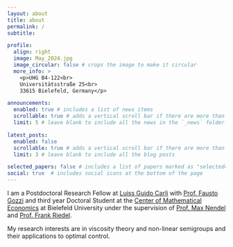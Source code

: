 ```yaml
---
layout: about
title: about
permalink: /
subtitle: 

profile:
  align: right
  image: May_2024.jpg
  image_circular: false # crops the image to make it circular
  more_info: >
    <p>UHG B4-122<br>
    Universitätsstraße 25<br>
    33615 Bielefeld, Germany</p>

announcements:
  enabled: true # includes a list of news items
  scrollable: true # adds a vertical scroll bar if there are more than 3 news items
  limit: 5 # leave blank to include all the news in the `_news` folder

latest_posts:
  enabled: false
  scrollable: true # adds a vertical scroll bar if there are more than 3 new posts items
  limit: 3 # leave blank to include all the blog posts

selected_papers: false # includes a list of papers marked as "selected={true}"
social: true  # includes social icons at the bottom of the page
---
```


I am a Postdoctoral Research Fellow at [Luiss Guido Carli](https://www.luiss.it/) with [Prof. Fausto Gozzi](https://docenti.luiss.it/gozzi/) and third year Doctoral Student at the [Center of Mathematical Economics](https://www.uni-bielefeld.de/zwe/imw/) at Bielefeld University under the supervision of [Prof. Max Nendel](https://uwaterloo.ca/statistics-and-actuarial-science/profiles/max-nendel) and [Prof. Frank Riedel](https://wwwhomes.uni-bielefeld.de/friedel/english.html).

My research interests are in viscosity theory and non-linear semigroups and their applications to optimal control.
